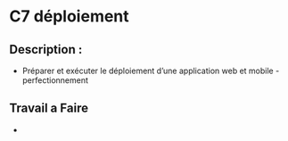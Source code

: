 # C7 déploiement 
## 	Description :
 -  Préparer et exécuter le déploiement d’une application web et mobile - perfectionnement


## Travail a Faire 
- 
